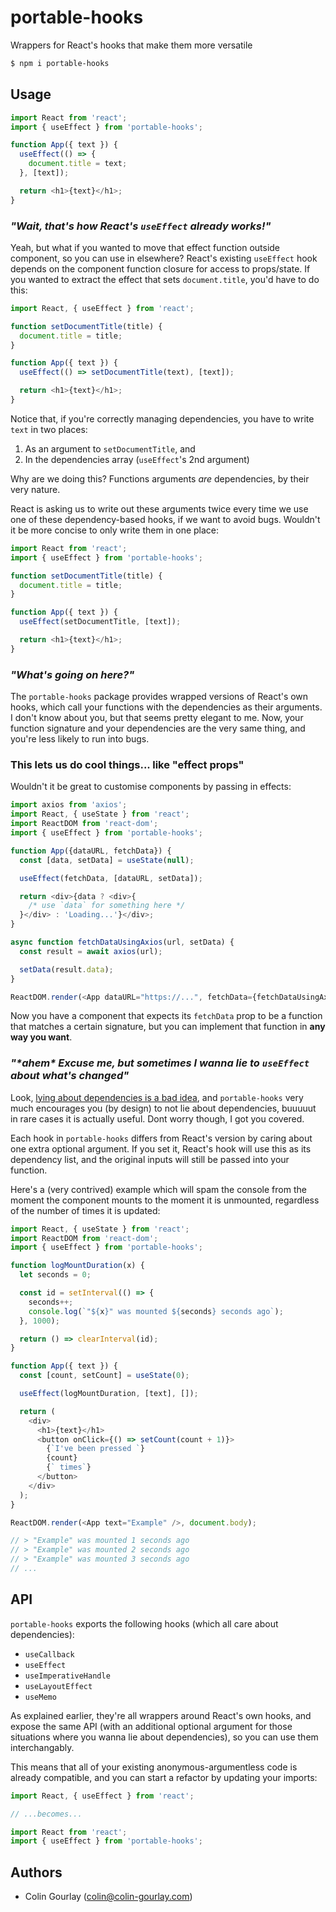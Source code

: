 # portable-hooks

Wrappers for React's hooks that make them more versatile

```sh
$ npm i portable-hooks
```

## Usage

```js
import React from 'react';
import { useEffect } from 'portable-hooks';

function App({ text }) {
  useEffect(() => {
    document.title = text;
  }, [text]);

  return <h1>{text}</h1>;
}
```

### _"Wait, that's how React's `useEffect` already works!"_

Yeah, but what if you wanted to move that effect function outside component, so you can use in elsewhere? React's existing `useEffect` hook depends on the component function closure for access to props/state. If you wanted to extract the effect that sets `document.title`, you'd have to do this:

```js
import React, { useEffect } from 'react';

function setDocumentTitle(title) {
  document.title = title;
}

function App({ text }) {
  useEffect(() => setDocumentTitle(text), [text]);

  return <h1>{text}</h1>;
}
```

Notice that, if you're correctly managing dependencies, you have to write `text` in two places:

1. As an argument to `setDocumentTitle`, and
2. In the dependencies array (`useEffect`'s 2nd argument)

Why are we doing this? Functions arguments _are_ dependencies, by their very nature.

React is asking us to write out these arguments twice every time we use one of these dependency-based hooks, if we want to avoid bugs. Wouldn't it be more concise to only write them in one place:

```js
import React from 'react';
import { useEffect } from 'portable-hooks';

function setDocumentTitle(title) {
  document.title = title;
}

function App({ text }) {
  useEffect(setDocumentTitle, [text]);

  return <h1>{text}</h1>;
}
```

### _"What's going on here?"_

The `portable-hooks` package provides wrapped versions of React's own hooks, which call your functions with the dependencies as their arguments. I don't know about you, but that seems pretty elegant to me. Now, your function signature and your dependencies are the very same thing, and you're less likely to run into bugs.

### This lets us do cool things... like "effect props"

Wouldn't it be great to customise components by passing in effects:

```js
import axios from 'axios';
import React, { useState } from 'react';
import ReactDOM from 'react-dom';
import { useEffect } from 'portable-hooks';

function App({dataURL, fetchData}) {
  const [data, setData] = useState(null);

  useEffect(fetchData, [dataURL, setData]);

  return <div>{data ? <div>{
    /* use `data` for something here */
  }</div> : 'Loading...'}</div>;
}

async function fetchDataUsingAxios(url, setData) {
  const result = await axios(url);

  setData(result.data);
}

ReactDOM.render(<App dataURL="https://...", fetchData={fetchDataUsingAxios} />, document.body);
```

Now you have a component that expects its `fetchData` prop to be a function that matches a certain signature, but you can implement that function in **any way you want**.

### _"\*ahem\* Excuse me, but sometimes I wanna lie to `useEffect` about what's changed"_

Look, [lying about dependencies is a bad idea](https://overreacted.io/a-complete-guide-to-useeffect/#dont-lie-to-react-about-dependencies), and `portable-hooks` very much encourages you (by design) to not lie about dependencies, buuuuut in rare cases it is actually useful. Dont worry though, I got you covered.

Each hook in `portable-hooks` differs from React's version by caring about one extra optional argument. If you set it, React's hook will use this as its dependency list, and the original inputs will still be passed into your function.

Here's a (very contrived) example which will spam the console from the moment the component mounts to the moment it is unmounted, regardless of the number of times it is updated:

```js
import React, { useState } from 'react';
import ReactDOM from 'react-dom';
import { useEffect } from 'portable-hooks';

function logMountDuration(x) {
  let seconds = 0;

  const id = setInterval(() => {
    seconds++;
    console.log(`"${x}" was mounted ${seconds} seconds ago`);
  }, 1000);

  return () => clearInterval(id);
}

function App({ text }) {
  const [count, setCount] = useState(0);

  useEffect(logMountDuration, [text], []);

  return (
    <div>
      <h1>{text}</h1>
      <button onClick={() => setCount(count + 1)}>
        {`I've been pressed `}
        {count}
        {` times`}
      </button>
    </div>
  );
}

ReactDOM.render(<App text="Example" />, document.body);

// > "Example" was mounted 1 seconds ago
// > "Example" was mounted 2 seconds ago
// > "Example" was mounted 3 seconds ago
// ...
```

## API

`portable-hooks` exports the following hooks (which all care about dependencies):

- `useCallback`
- `useEffect`
- `useImperativeHandle`
- `useLayoutEffect`
- `useMemo`

As explained earlier, they're all wrappers around React's own hooks, and expose the same API (with an additional optional argument for those situations where you wanna lie about dependencies), so you can use them interchangably.

This means that all of your existing anonymous-argumentless code is already compatible, and you can start a refactor by updating your imports:

```js
import React, { useEffect } from 'react';

// ...becomes...

import React from 'react';
import { useEffect } from 'portable-hooks';
```

## Authors

- Colin Gourlay ([colin@colin-gourlay.com](mailto:colin@colin-gourlay.com))
